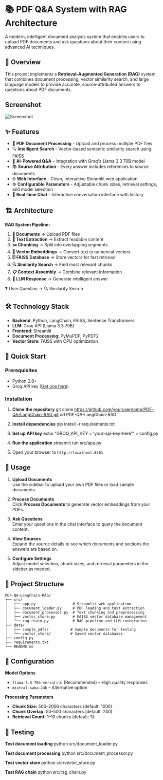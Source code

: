 # 📚 PDF Q&A System with RAG Architecture

A modern, intelligent document analysis system that enables users to upload PDF documents and ask questions about their content using advanced AI techniques.

## 🎯 Overview

This project implements a **Retrieval-Augmented Generation (RAG)** system that combines document processing, vector similarity search, and large language models to provide accurate, source-attributed answers to questions about PDF documents.

## Screenshot

![Screenshot](assets/structure.png)

## ✨ Features

- 📄 **PDF Document Processing** - Upload and process multiple PDF files
- 🔍 **Intelligent Search** - Vector-based semantic similarity search using FAISS
- 🤖 **AI-Powered Q&A** - Integration with Groq's Llama 3.3 70B model
- 📚 **Source Attribution** - Every answer includes references to source documents
- 🌐 **Web Interface** - Clean, interactive Streamlit web application
- ⚙️ **Configurable Parameters** - Adjustable chunk sizes, retrieval settings, and model selection
- 💬 **Real-time Chat** - Interactive conversation interface with history

## 🏗️ Architecture

**RAG System Pipeline:**

1. **📁 Documents** → Upload PDF files
2. **📝 Text Extraction** → Extract readable content
3. **✂️ Chunking** → Split into overlapping segments
4. **🔢 Vector Embeddings** → Convert text to numerical vectors
5. **🗄️ FAISS Database** → Store vectors for fast retrieval
6. **🔍 Similarity Search** → Find most relevant chunks
7. **📋 Context Assembly** → Combine relevant information
8. **🤖 LLM Response** → Generate intelligent answer

❓ User Question → 🔍 Similarity Search

## 🛠️ Technology Stack

- **Backend**: Python, LangChain, FAISS, Sentence Transformers
- **LLM**: Groq API (Llama 3.3 70B)
- **Frontend**: Streamlit
- **Document Processing**: PyMuPDF, PyPDF2
- **Vector Store**: FAISS with CPU optimization

## 🚀 Quick Start

### Prerequisites

- Python 3.8+
- Groq API key ([Get one here](https://console.groq.com/))

### Installation

1. **Clone the repository**
   git clone https://github.com/yourusername/PDF-QA-LangChain-RAG.git
   cd PDF-QA-LangChain-RAG

2. **Install dependencies**
   pip install -r requirements.txt

3. **Set up API key**
    echo "GROQ_API_KEY = 'your-api-key-here'" > config.py

4. **Run the application**
    streamlit run src/app.py

5. Open your browser to `http://localhost:8501`

## 📖 Usage

1. **Upload Documents**  
    Use the sidebar to upload your own PDF files or load sample documents.

2. **Process Documents**  
    Click **Process Documents** to generate vector embeddings from your PDFs.

3. **Ask Questions**  
    Enter your questions in the chat interface to query the document content.

4. **View Sources**  
    Expand the source details to see which documents and sections the answers are based on.

5. **Configure Settings**  
    Adjust model selection, chunk sizes, and retrieval parameters in the sidebar as needed.

## 📂 Project Structure

```
PDF-QA-LangChain-RAG/
├── src/
│   ├── app.py                 # Streamlit web application
│   ├── document_loader.py     # PDF loading and text extraction
│   ├── document_processor.py  # Text chunking and preprocessing
│   ├── vector_store.py        # FAISS vector database management
│   └── rag_chain.py           # RAG pipeline and LLM integration
├── data/
│   ├── sample_pdfs/          # Sample documents for testing
│   └── vector_store/         # Saved vector databases
├── config.py
├── requirements.txt
└── README.md
```        

## 🔧 Configuration

**Model Options**
- `llama-3.3-70b-versatile` (Recommended) – High quality responses
- `mixtral-saba-24b` – Alternative option

**Processing Parameters**
- **Chunk Size:** 500–2000 characters (default: 1000)
- **Chunk Overlap:** 50–500 characters (default: 200)
- **Retrieval Count:** 1–10 chunks (default: 3)

## 🧪 Testing

**Test document loading**
python src/document_loader.py

**Test document processing**
python src/document_processor.py

**Test vector store**
python src/vector_store.py

**Test RAG chain**
python src/rag_chain.py
